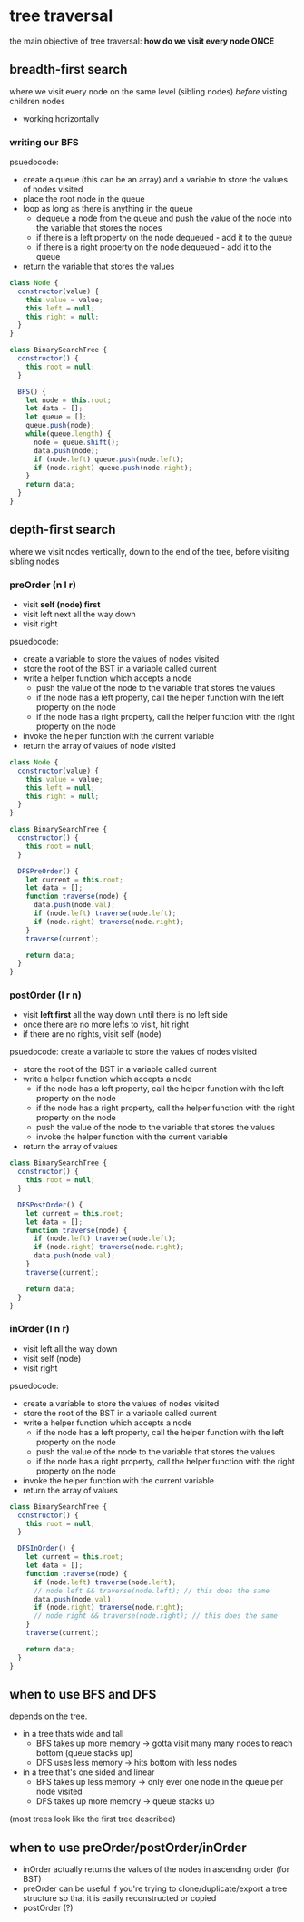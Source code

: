 # tree traversal

the main objective of tree traversal: **how do we visit every node ONCE**

## breadth-first search
where we visit every node on the same level (sibling nodes) *before* visting children nodes
- working horizontally

### writing our BFS
psuedocode:
- create a queue (this can be an array) and a variable to store the values of nodes visited
- place the root node in the queue
- loop as long as there is anything in the queue
  - dequeue a node from the queue and push the value of the node into the variable that stores the nodes
  - if there is a left property on the node dequeued - add it to the queue
  - if there is a right property on the node dequeued - add it to the queue
- return the variable that stores the values
```js
class Node {
  constructor(value) {
    this.value = value;
    this.left = null;
    this.right = null;
  }
}

class BinarySearchTree {
  constructor() {
    this.root = null;
  }

  BFS() {
    let node = this.root;
    let data = [];
    let queue = [];
    queue.push(node);
    while(queue.length) {
      node = queue.shift();
      data.push(node);
      if (node.left) queue.push(node.left);
      if (node.right) queue.push(node.right);
    }
    return data;
  }
}
```

## depth-first search
where we visit nodes vertically, down to the end of the tree, before visiting sibling nodes

### preOrder (n l r)
- visit **self (node) first**
- visit left next all the way down
- visit right

psuedocode:
- create a variable to store the values of nodes visited
- store the root of the BST in a variable called current
- write a helper function which accepts a node
  - push the value of the node to the variable that stores the values
  - if the node has a left property, call the helper function with the left property on the node
  - if the node has a right property, call the helper function with the right property on the node
- invoke the helper function with the current variable
- return the array of values of node visited
```js
class Node {
  constructor(value) {
    this.value = value;
    this.left = null;
    this.right = null;
  }
}

class BinarySearchTree {
  constructor() {
    this.root = null;
  }

  DFSPreOrder() {
    let current = this.root;
    let data = [];
    function traverse(node) {
      data.push(node.val);
      if (node.left) traverse(node.left);
      if (node.right) traverse(node.right);
    }
    traverse(current);

    return data;
  }
}
```

### postOrder (l r n)
- visit **left first** all the way down until there is no left side
- once there are no more lefts to visit, hit right
- if there are no rights, visit self (node)

psuedocode:
create a variable to store the values of nodes visited
- store the root of the BST in a variable called current
- write a helper function which accepts a node
  - if the node has a left property, call the helper function with the left property on the node
  - if the node has a right property, call the helper function with the right property on the node
  - push the value of the node to the variable that stores the values
  - invoke the helper function with the current variable
- return the array of values
```js
class BinarySearchTree {
  constructor() {
    this.root = null;
  }

  DFSPostOrder() {
    let current = this.root;
    let data = [];
    function traverse(node) {
      if (node.left) traverse(node.left);
      if (node.right) traverse(node.right);
      data.push(node.val);
    }
    traverse(current);

    return data;
  }
}
```

### inOrder (l n r)
- visit left all the way down
- visit self (node)
- visit right

psuedocode:
- create a variable to store the values of nodes visited
- store the root of the BST in a variable called current
- write a helper function which accepts a node
  - if the node has a left property, call the helper function with the left property on the node
  - push the value of the node to the variable that stores the values
  - if the node has a right property, call the helper function with the right property on the node
- invoke the helper function with the current variable
- return the array of values
```js
class BinarySearchTree {
  constructor() {
    this.root = null;
  }

  DFSInOrder() {
    let current = this.root;
    let data = [];
    function traverse(node) {
      if (node.left) traverse(node.left);
      // node.left && traverse(node.left); // this does the same
      data.push(node.val);
      if (node.right) traverse(node.right);
      // node.right && traverse(node.right); // this does the same
    }
    traverse(current);

    return data;
  }
}
```

## when to use BFS and DFS

depends on the tree.
- in a tree thats wide and tall
  - BFS takes up more memory -> gotta visit many many nodes to reach bottom (queue stacks up)
  - DFS uses less memory -> hits bottom with less nodes
- in a tree that's one sided and linear
  - BFS takes up less memory -> only ever one node in the queue per node visited
  - DFS takes up more memory -> queue stacks up

(most trees look like the first tree described)

## when to use preOrder/postOrder/inOrder

- inOrder actually returns the values of the nodes in ascending order (for BST)
- preOrder can be useful if you're trying to clone/duplicate/export a tree structure so that it is easily reconstructed or copied
- postOrder (?)
